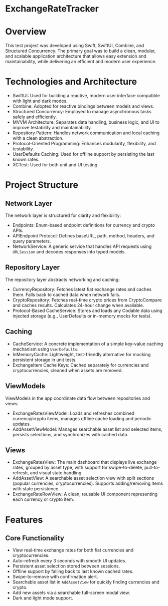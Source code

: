 # ExchangeRateTracker

# Overview

This test project was developed using Swift, SwiftUI, Combine, and Structured Concurrency. The primary goal was to build a clean, modular, and scalable application architecture that allows easy extension and maintainability, while delivering an efficient and modern user experience.

# Technologies and Architecture

- SwiftUI: Used for building a reactive, modern user interface compatible with light and dark modes.
- Combine: Adopted for reactive bindings between models and views.
- Structured Concurrency: Employed to manage asynchronous tasks safely and efficiently.
- MVVM Architecture: Separates data handling, business logic, and UI to improve testability and maintainability.
- Repository Pattern: Handles network communication and local caching with a clean abstraction.
- Protocol-Oriented Programming: Enhances modularity, flexibility, and testability.
- UserDefaults Caching: Used for offline support by persisting the last known rates.
- XCTest: Used for both unit and UI testing.

# Project Structure

## Network Layer

The network layer is structured for clarity and flexibility:

- Endpoints: Enum-based endpoint definitions for currency and crypto APIs.
- APIEndpoint Protocol: Defines baseURL, path, method, headers, and query parameters.
- NetworkService: A generic service that handles API requests using `URLSession` and decodes responses into typed models.

## Repository Layer

The repository layer abstracts networking and caching:

- CurrencyRepository: Fetches latest fiat exchange rates and caches them. Falls back to cached data when network fails.
- CryptoRepository: Fetches real-time crypto prices from CryptoCompare and caches results. Calculates 24-hour change when available.
- Protocol-Based CacheService: Stores and loads any Codable data using injected storage (e.g., UserDefaults or in-memory mocks for tests).

## Caching

- CacheService: A concrete implementation of a simple key-value caching mechanism using `UserDefaults`.
- InMemoryCache: Lightweight, test-friendly alternative for mocking persistent storage in unit tests.
- ExchangeItem Cache Keys: Cached separately for currencies and cryptocurrencies, cleaned when assets are removed.

## ViewModels

ViewModels in the app coordinate data flow between repositories and views:

- ExchangeRatesViewModel: Loads and refreshes combined currency/crypto items, manages offline cache loading and periodic updates.
- AddAssetViewModel: Manages searchable asset list and selected items, persists selections, and synchronizes with cached data.

## Views

- ExchangeRatesView: The main dashboard that displays live exchange rates, grouped by asset type, with support for swipe-to-delete, pull-to-refresh, and visual state handling.
- AddAssetView: A searchable asset selection view with split sections (popular currencies, cryptocurrencies). Supports adding/removing items with state persistence.
- ExchangeRateRowView: A clean, reusable UI component representing each currency or crypto item.

# Features

## Core Functionality

- View real-time exchange rates for both fiat currencies and cryptocurrencies.
- Auto-refresh every 3 seconds with smooth UI updates.
- Persistent asset selection stored between sessions.
- Offline support by falling back to last known cached rates.
- Swipe-to-remove with confirmation alert.
- Searchable asset list in `AddAssetView` for quickly finding currencies and crypto.
- Add new assets via a searchable full-screen modal view.
- Dark and light mode support.
